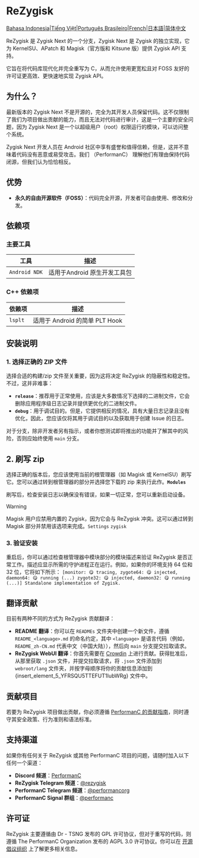 # ReZygisk

[Bahasa Indonesia](/READMEs/README_id-ID.md)|[Tiếng Việt](/READMEs/README_vi-VN.md)|[Português Brasileiro](/READMEs/README_pt-BR.md)|[French](/READMEs/README_fr-FR.md)|[日本語](/READMEs/README_ja-JP.md)|[简体中文](/READMEs/README_zh-CN.md)

ReZygisk 是 Zygisk Next 的一个分支，Zygisk Next 是 Zygisk 的独立实现，它为 KernelSU、APatch 和 Magisk（官方版和 Kitsune 版）提供 Zygisk API 支持。

它旨在将代码库现代化并完全重写为 C，从而允许使用更宽松且对 FOSS 友好的许可证更高效、更快速地实现 Zygisk API。

## 为什么？

最新版本的 Zygisk Next 不是开源的，完全为其开发人员保留代码。这不仅限制了我们为项目做出贡献的能力，而且无法对代码进行审计，这是一个主要的安全问题，因为 Zygisk Next 是一个以超级用户（root）权限运行的模块，可以访问整个系统。

Zygisk Next 开发人员在 Android 社区中享有盛誉和值得信赖，但是，这并不意味着代码没有恶意或易受攻击。我们 （PerformanC） 理解他们有理由保持代码闭源，但我们认为恰恰相反。

## 优势
- **永久的自由开源软件（FOSS）**：代码完全开源，开发者可自由使用、修改和分发。

## 依赖项
### 主要工具
| 工具            | 描述                                 |
|-----------------|--------------------------------------|
| `Android NDK`   | 适用于Android 原生开发工具包           |

### C++ 依赖项
| 依赖项         | 描述                             |
|----------------|----------------------------------|
| `lsplt`        | 适用于 Android 的简单 PLT Hook    |

## 安装说明
### 1. 选择正确的 ZIP 文件
选择合适的构建/zip 文件至关重要，因为这将决定 ReZygisk 的隐蔽性和稳定性。不过，这并非难事：

- **`release`**：推荐用于正常使用，应该是大多数情况下选择的二进制文件，它会删除应用程序级日志记录并提供更优化的二进制文件。
- **`debug`**：用于调试目的。但是，它提供相反的情况，具有大量日志记录且没有优化，因此，您应该仅将其用于调试目的以及获取用于创建 Issue 的日志。

对于分支，除非开发者另有指示，或者你想测试即将推出的功能并了解其中的风险，否则应始终使用 `main` 分支。

## 2. 刷写 zip

选择正确的版本后，您应该使用当前的根管理器（如 Magisk 或 KernelSU）刷写它。您可以通过转到根管理器的部分并选择您下载的 zip 来执行此作。**`Modules`**

刷写后，检查安装日志以确保没有错误，如果一切正常，您可以重新启动设备。

> [!WARNING]
> Magisk 用户应禁用内置的 Zygisk，因为它会与 ReZygisk 冲突。这可以通过转到 Magisk 部分并禁用该选项来完成。`Settings` `zygisk`

### 3. 验证安装
重启后，你可以通过检查根管理器中模块部分的模块描述来验证 ReZygisk 是否正常工作。描述应显示所需的守护进程正在运行。例如，如果你的环境支持 64 位和 32 位，它将如下所示：
`[monitor: 😋 tracing, zygote64: 😋 injected, daemon64: 😋 running (...) zygote32: 😋 injected, daemon32: 😋 running (...)] Standalone implementation of Zygisk.`

## 翻译贡献
目前有两种不同的方式为 ReZygisk 贡献翻译：

- **README 翻译**：你可以在 `READMEs` 文件夹中创建一个新文件，遵循 `README_<language>.md` 的命名约定，其中 `<language>` 是语言代码（例如，`README_zh-CN.md` 代表中文（中国大陆）），然后向 `main` 分支提交拉取请求。
- **ReZygisk WebUI 翻译**：你首先需要在 [Crowdin](https://crowdin.com/project/rezygisk) 上进行贡献。获得批准后，从那里获取 `.json` 文件，并提交拉取请求，将 `.json` 文件添加到 `webroot/lang` 文件夹，并按字母顺序将你的贡献信息添加到 {insert\_element\_5\_YFRSQU5TTEFUT1IubWRg} 文件中。

## 贡献项目
若要为 ReZygisk 项目做出贡献，你必须遵循 [PerformanC 的贡献指南](https://github.com/PerformanC/contributing)，同时遵守其安全政策、行为准则和语法标准。

## 支持渠道
如果你有任何关于 ReZygisk 或其他 PerformanC 项目的问题，请随时加入以下任何一个渠道：

- **Discord 频道**：[PerformanC](https://discord.gg/uPveNfTuCJ)
- **ReZygisk Telegram 频道**：[@rezygisk](https://t.me/rezygisk)
- **PerformanC Telegram 频道**：[@performancorg](https://t.me/performancorg)
- **PerformanC Signal 群组**：[@performanc](https://signal.group/#CjQKID3SS8N5y4lXj3VjjGxVJnzNsTIuaYZjj3i8UhipAS0gEhAedxPjT5WjbOs6FUuXptcT)

## 许可证
ReZygisk 主要遵循由 Dr - TSNG 发布的 GPL 许可协议，但对于重写的代码，则遵循 The PerformanC Organization 发布的 AGPL 3.0 许可协议。你可以在 [开源倡议组织](https://opensource.org/licenses/AGPL-3.0) 上了解更多相关信息。
